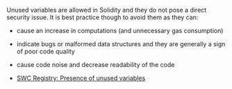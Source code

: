 Unused variables are allowed in Solidity and they do not pose a direct security issue. It is best practice though to avoid them as they can:

- cause an increase in computations (and unnecessary gas consumption)
- indicate bugs or malformed data structures and they are generally a sign of poor code quality
- cause code noise and decrease readability of the code

- [SWC Registry: Presence of unused variables](https://swcregistry.io/docs/SWC-131)

